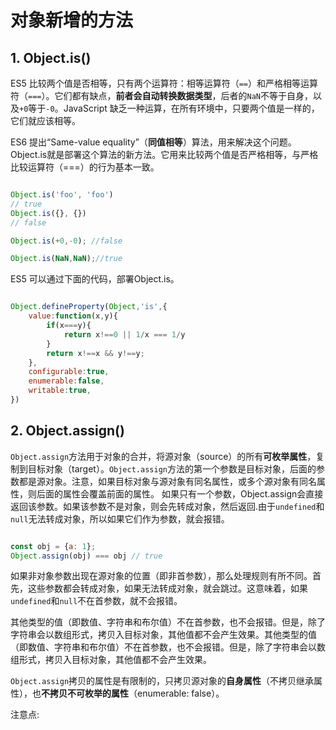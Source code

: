 # 对象新增的方法

## 1. Object.is()

ES5 比较两个值是否相等，只有两个运算符：相等运算符（`==`）和严格相等运算符（`===`）。它们都有缺点，**前者会自动转换数据类型**，后者的`NaN`不等于自身，以及`+0`等于`-0`。JavaScript 缺乏一种运算，在所有环境中，只要两个值是一样的，它们就应该相等。

ES6 提出“Same-value equality”（**同值相等**）算法，用来解决这个问题。Object.is就是部署这个算法的新方法。它用来比较两个值是否严格相等，与严格比较运算符（===）的行为基本一致。

```javaScript

Object.is('foo', 'foo')
// true
Object.is({}, {})
// false

Object.is(+0,-0); //false

Object.is(NaN,NaN);//true

```
ES5 可以通过下面的代码，部署Object.is。

```javaScript

Object.defineProperty(Object,'is',{
    value:function(x,y){
        if(x===y){
            return x!==0 || 1/x === 1/y
        }
        return x!==x && y!==y;
    },
    configurable:true,
    enumerable:false,
    writable:true,
})


```

## 2. Object.assign()

`Object.assign`方法用于对象的合并，将源对象（source）的所有**可枚举属性**，复制到目标对象（target）。`Object.assign`方法的第一个参数是目标对象，后面的参数都是源对象。注意，如果目标对象与源对象有同名属性，或多个源对象有同名属性，则后面的属性会覆盖前面的属性。
如果只有一个参数，Object.assign会直接返回该参数。如果该参数不是对象，则会先转成对象，然后返回.由于`undefined`和`null`无法转成对象，所以如果它们作为参数，就会报错。
```javaScript

const obj = {a: 1};
Object.assign(obj) === obj // true

```
如果非对象参数出现在源对象的位置（即非首参数），那么处理规则有所不同。首先，这些参数都会转成对象，如果无法转成对象，就会跳过。这意味着，如果`undefined`和`null`不在首参数，就不会报错。

其他类型的值（即数值、字符串和布尔值）不在首参数，也不会报错。但是，除了字符串会以数组形式，拷贝入目标对象，其他值都不会产生效果。其他类型的值（即数值、字符串和布尔值）不在首参数，也不会报错。但是，除了字符串会以数组形式，拷贝入目标对象，其他值都不会产生效果。

`Object.assign`拷贝的属性是有限制的，只拷贝源对象的**自身属性**（不拷贝继承属性），也**不拷贝不可枚举的属性**（enumerable: false）。

注意点: